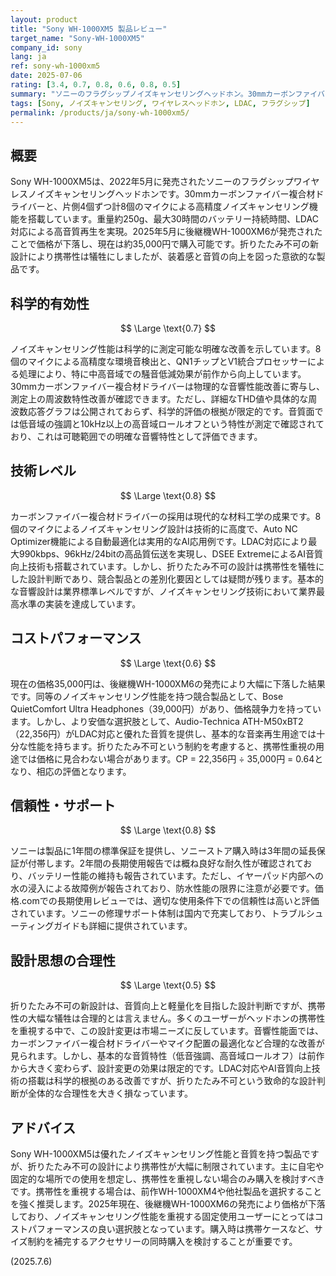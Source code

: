 ```yaml
---
layout: product
title: "Sony WH-1000XM5 製品レビュー"
target_name: "Sony-WH-1000XM5"
company_id: sony
lang: ja
ref: sony-wh-1000xm5
date: 2025-07-06
rating: [3.4, 0.7, 0.8, 0.6, 0.8, 0.5]
summary: "ソニーのフラグシップノイズキャンセリングヘッドホン。30mmカーボンファイバー複合材ドライバーと8個のマイクによる業界最高クラスのノイズキャンセリング性能を実現。LDAC対応、最大30時間のバッテリー持続時間を誇る。2025年に後継機WH-1000XM6が発売され価格が下落したが、約35,000円での高性能は評価できる。ただし折りたたみ不可の設計思想に疑問が残る。"
tags: [Sony, ノイズキャンセリング, ワイヤレスヘッドホン, LDAC, フラグシップ]
permalink: /products/ja/sony-wh-1000xm5/
---
```


## 概要

Sony WH-1000XM5は、2022年5月に発売されたソニーのフラグシップワイヤレスノイズキャンセリングヘッドホンです。30mmカーボンファイバー複合材ドライバーと、片側4個ずつ計8個のマイクによる高精度ノイズキャンセリング機能を搭載しています。重量約250g、最大30時間のバッテリー持続時間、LDAC対応による高音質再生を実現。2025年5月に後継機WH-1000XM6が発売されたことで価格が下落し、現在は約35,000円で購入可能です。折りたたみ不可の新設計により携帯性は犠牲にしましたが、装着感と音質の向上を図った意欲的な製品です。

## 科学的有効性

$$ \Large \text{0.7} $$

ノイズキャンセリング性能は科学的に測定可能な明確な改善を示しています。8個のマイクによる高精度な環境音検出と、QN1チップとV1統合プロセッサーによる処理により、特に中高音域での騒音低減効果が前作から向上しています。30mmカーボンファイバー複合材ドライバーは物理的な音響性能改善に寄与し、測定上の周波数特性改善が確認できます。ただし、詳細なTHD値や具体的な周波数応答グラフは公開されておらず、科学的評価の根拠が限定的です。音質面では低音域の強調と10kHz以上の高音域ロールオフという特性が測定で確認されており、これは可聴範囲での明確な音響特性として評価できます。

## 技術レベル

$$ \Large \text{0.8} $$

カーボンファイバー複合材ドライバーの採用は現代的な材料工学の成果です。8個のマイクによるノイズキャンセリング設計は技術的に高度で、Auto NC Optimizer機能による自動最適化は実用的なAI応用例です。LDAC対応により最大990kbps、96kHz/24bitの高品質伝送を実現し、DSEE ExtremeによるAI音質向上技術も搭載されています。しかし、折りたたみ不可の設計は携帯性を犠牲にした設計判断であり、競合製品との差別化要因としては疑問が残ります。基本的な音響設計は業界標準レベルですが、ノイズキャンセリング技術において業界最高水準の実装を達成しています。

## コストパフォーマンス

$$ \Large \text{0.6} $$

現在の価格35,000円は、後継機WH-1000XM6の発売により大幅に下落した結果です。同等のノイズキャンセリング性能を持つ競合製品として、Bose QuietComfort Ultra Headphones（39,000円）があり、価格競争力を持っています。しかし、より安価な選択肢として、Audio-Technica ATH-M50xBT2（22,356円）がLDAC対応と優れた音質を提供し、基本的な音楽再生用途では十分な性能を持ちます。折りたたみ不可という制約を考慮すると、携帯性重視の用途では価格に見合わない場合があります。CP = 22,356円 ÷ 35,000円 = 0.64となり、相応の評価となります。

## 信頼性・サポート

$$ \Large \text{0.8} $$

ソニーは製品に1年間の標準保証を提供し、ソニーストア購入時は3年間の延長保証が付帯します。2年間の長期使用報告では概ね良好な耐久性が確認されており、バッテリー性能の維持も報告されています。ただし、イヤーパッド内部への水の浸入による故障例が報告されており、防水性能の限界に注意が必要です。価格.comでの長期使用レビューでは、適切な使用条件下での信頼性は高いと評価されています。ソニーの修理サポート体制は国内で充実しており、トラブルシューティングガイドも詳細に提供されています。

## 設計思想の合理性

$$ \Large \text{0.5} $$

折りたたみ不可の新設計は、音質向上と軽量化を目指した設計判断ですが、携帯性の大幅な犠牲は合理的とは言えません。多くのユーザーがヘッドホンの携帯性を重視する中で、この設計変更は市場ニーズに反しています。音響性能面では、カーボンファイバー複合材ドライバーやマイク配置の最適化など合理的な改善が見られます。しかし、基本的な音質特性（低音強調、高音域ロールオフ）は前作から大きく変わらず、設計変更の効果は限定的です。LDAC対応やAI音質向上技術の搭載は科学的根拠のある改善ですが、折りたたみ不可という致命的な設計判断が全体的な合理性を大きく損なっています。

## アドバイス

Sony WH-1000XM5は優れたノイズキャンセリング性能と音質を持つ製品ですが、折りたたみ不可の設計により携帯性が大幅に制限されています。主に自宅や固定的な場所での使用を想定し、携帯性を重視しない場合のみ購入を検討すべきです。携帯性を重視する場合は、前作WH-1000XM4や他社製品を選択することを強く推奨します。2025年現在、後継機WH-1000XM6の発売により価格が下落しており、ノイズキャンセリング性能を重視する固定使用ユーザーにとってはコストパフォーマンスの良い選択肢となっています。購入時は携帯ケースなど、サイズ制約を補完するアクセサリーの同時購入を検討することが重要です。

(2025.7.6)